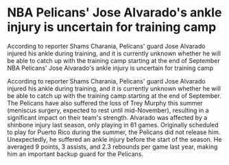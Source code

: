 # NBA Pelicans' Jose Alvarado's ankle injury is uncertain for training camp 

According to reporter Shams Charania, Pelicans' guard Jose Alvarado injured his ankle during training, and it is currently unknown whether he will be able to catch up with the training camp starting at the end of September 
 NBA Pelicans' Jose Alvarado's ankle injury is uncertain for training camp 

According to reporter Shams Charania, Pelicans' guard Jose Alvarado injured his ankle during training, and it is currently unknown whether he will be able to catch up with the training camp starting at the end of September. The Pelicans have also suffered the loss of Trey Murphy this summer (meniscus surgery, expected to rest until mid-November), resulting in a significant impact on their team's strength. Alvarado was affected by a shinbone injury last season, only playing in 61 games. Originally scheduled to play for Puerto Rico during the summer, the Pelicans did not release him. Unexpectedly, he suffered an ankle injury before the start of the season. He averaged 9 points, 3 assists, and 2.3 rebounds per game last year, making him an important backup guard for the Pelicans.
